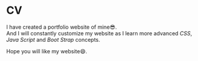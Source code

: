 # CV
I have created a portfolio website of mine😎.<br>
And I will constantly customize my website as I learn more advanced <em>CSS</em>, <em>Java Script</em> and <em>Boot Strap</em> concepts.

Hope you will like my website😄.
